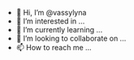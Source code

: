 - 👋 Hi, I’m @vassylyna
- 👀 I’m interested in ...
- 🌱 I’m currently learning ...
- 💞️ I’m looking to collaborate on ...
- 📫 How to reach me ...

<!---
vassylyna/vassylyna is a ✨ special ✨ repository because its `README.md` (this file) appears on your GitHub profile.
You can click the Preview link to take a look at your changes.
--->
